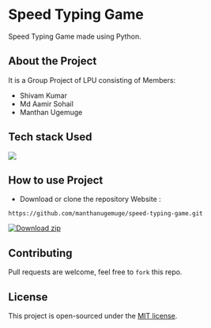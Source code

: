 # Speed Typing Game
Speed Typing Game made using Python. 

## About the Project
It is a Group Project of LPU consisting of Members:
- Shivam Kumar
- Md Aamir Sohail
- Manthan Ugemuge

## Tech stack Used
<a target="_blank" href="https://www.python.org/"><img src="https://img.shields.io/badge/Python-14354C?style=for-the-badge&logo=python&logoColor=white"></img></a>

## How to use Project
- Download or clone the repository Website : 
```
https://github.com/manthanugemuge/speed-typing-game.git
```

[![Download zip](https://custom-icon-badges.herokuapp.com/badge/-Download-navy?style=for-the-badge&logo=download&logoColor=white "Download zip")](https://github.com/manthanugemuge/speed-typing-game/archive/refs/heads/main.zip) 

## Contributing
Pull requests are welcome, feel free to ```fork``` this repo.

## License
This project is open-sourced under the [MIT license]().
